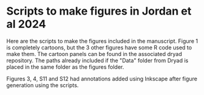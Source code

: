 # Scripts to make figures in Jordan et al 2024

Here are the scripts to make the figures included in the manuscript. Figure 1 is completely cartoons, but the 3 other figures have some R code used to make them. The cartoon panels can be found in the associated dryad repository. The paths already included if the "Data" folder from Dryad is placed in the same folder as the figures folder.

Figures 3, 4, S11 and S12 had annotations added using Inkscape after figure generation using the scripts.

